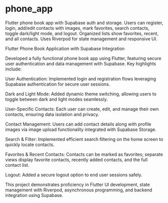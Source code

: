 # phone_app
Flutter phone book app with Supabase auth and storage. Users can register, login, add/edit contacts with images, mark favorites, search contacts, toggle dark/light mode, and logout. Organized lists show favorites, recent, and all contacts. Uses Riverpod for state management and responsive UI.


Flutter Phone Book Application with Supabase Integration

Developed a fully functional phone book app using Flutter, featuring secure user authentication and data management with Supabase. Key highlights include:

User Authentication: Implemented login and registration flows leveraging Supabase authentication for secure user sessions.

Dark and Light Mode: Added dynamic theme switching, allowing users to toggle between dark and light modes seamlessly.

User-Specific Contacts: Each user can create, edit, and manage their own contacts, ensuring data isolation and privacy.

Contact Management: Users can add contact details along with profile images via image upload functionality integrated with Supabase Storage.

Search & Filter: Implemented efficient search filtering on the home screen to quickly locate contacts.

Favorites & Recent Contacts: Contacts can be marked as favorites; separate views display favorite contacts, recently added contacts, and the full contact list.

Logout: Added a secure logout option to end user sessions safely.

This project demonstrates proficiency in Flutter UI development, state management with Riverpod, asynchronous programming, and backend integration using Supabase.
